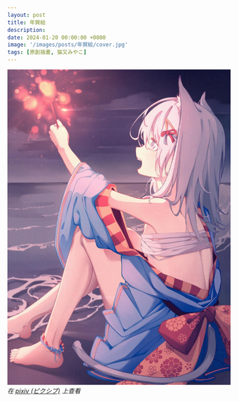 ```yaml
---
layout: post
title: 年賀絵
description: 
date: 2024-01-20 00:00:00 +0800
image: '/images/posts/年賀絵/cover.jpg'
tags: [原創插畫, 猫又みやこ]
---
```


<div class="gallery-box">
  <div class="gallery">
    <img src="/images/posts/年賀絵/115328966_p0.jpg" loading="lazy">
  </div>
  <em>在 <a href="https://www.pixiv.net/artworks/115328966">pixiv (ピクシブ)</a> 上查看</em>
</div>